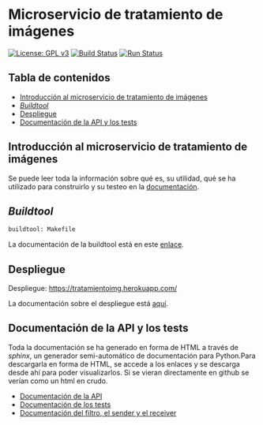 # Microservicio de tratamiento de imágenes
[![License: GPL v3](https://img.shields.io/badge/License-GPLv3-blue.svg)](https://www.gnu.org/licenses/gpl-3.0)
[![Build Status](https://travis-ci.org/nazaretrogue/Microservicio-multimedia.svg?branch=master)](https://travis-ci.org/nazaretrogue/Microservicio-multimedia)
[![Run Status](https://api.shippable.com/projects/5d9d9d8227d7a00007532757/badge?branch=master)]()

## Tabla de contenidos
<!--ts-->
   * [Introducción al microservicio de tratamiento de imágenes](#Introduccion-al-microservicio-de-tratamiento-de-imagenes)
   * [*Buildtool*](#Buildtool)
   * [Despliegue](#Despliegue)
   * [Documentación de la API y los tests](#Documentacion-de-la-API-y-los-tests)
<!--te-->

## Introducción al microservicio de tratamiento de imágenes

Se puede leer toda la información sobre qué es, su utilidad, qué se ha utilizado
para construirlo y su testeo en la [documentación](https://github.com/nazaretrogue/Microservicio-multimedia/blob/master/docs/Utilidad.md).

## *Buildtool*

```bash
buildtool: Makefile
```

La documentación de la buildtool está en este [enlace](https://github.com/nazaretrogue/Microservicio-multimedia/blob/master/docs/Tecnologias_usadas.md#Makefile).

## Despliegue

Despliegue: https://tratamientoimg.herokuapp.com/

La documentación sobre el despliegue está [aquí](https://github.com/nazaretrogue/Microservicio-multimedia/blob/master/docs/PaaS.md).

## Documentación de la API y los tests

Toda la documentación se ha generado en forma de HTML a través de *sphinx*, un
generador semi-automático de documentación para Python.Para descargarla en forma
de HTML, se accede a los enlaces y se descarga desde ahí para poder visualizarlos.
Si se vieran directamente en github se verían como un html en crudo.

* [Documentación de la API](https://nazaretrogue.github.io/Microservicio-multimedia/build/html/app.html)
* [Documentación de los tests](https://nazaretrogue.github.io/Microservicio-multimedia/build/html/tests.html)
* [Documentación del filtro, el sender y el receiver](https://nazaretrogue.github.io/Microservicio-multimedia/build/html/src.html)
